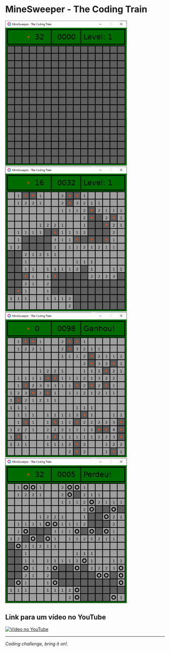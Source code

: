# MineSweeper - The Coding Train

<img src="readme/minesweeper.png" alt="Tela de Lançamento" width="384">
<img src="readme/minesweeper_game.png" alt="Tela de Lançamento" width="384">
<img src="readme/minesweeper_win.png" alt="Tela de Lançamento" width="384">
<img src="readme/minesweeper_loser.png" alt="Tela de Lançamento" width="384">


## Link para um vídeo no YouTube

[![Vídeo no YouTube](https://img.youtube.com/vi/LFU5ZlrR21E/0.jpg)](https://www.youtube.com/watch?v=LFU5ZlrR21E)

---

_Coding challenge, bring it on!._